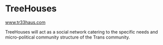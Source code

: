 TreeHouses
==========

www.tr33haus.com

TreeHouses will act as a social network catering to the specific needs and micro-political community structure of the Trans community.